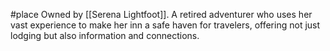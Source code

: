 #place 
Owned by [[Serena Lightfoot]]. A retired adventurer who uses her vast experience to make her inn a safe haven for travelers, offering not just lodging but also information and connections.